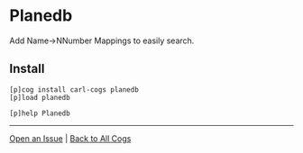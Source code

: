 # Planedb

Add Name->NNumber Mappings to easily search.

## Install

```text
[p]cog install carl-cogs planedb
[p]load planedb

[p]help Planedb
```

---
[Open an Issue](https://github.com/smashedr/carl-cogs/issues/new?title=Planedb) |
[Back to All Cogs](../README.md#public-cogs)
